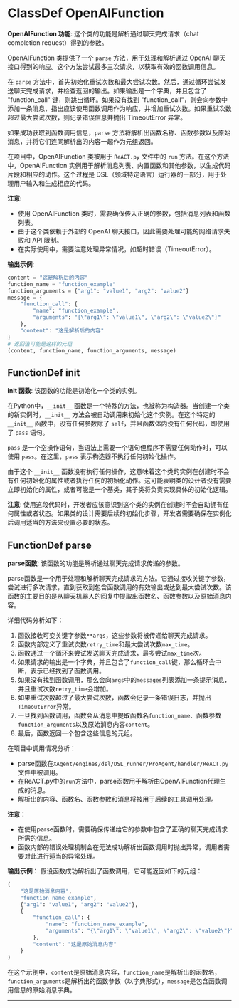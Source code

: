 # ClassDef OpenAIFunction
**OpenAIFunction 功能**: 这个类的功能是解析通过聊天完成请求（chat completion request）得到的参数。

OpenAIFunction 类提供了一个 `parse` 方法，用于处理和解析通过 OpenAI 聊天接口得到的响应。这个方法尝试最多三次请求，以获取有效的函数调用信息。

在 `parse` 方法中，首先初始化重试次数和最大尝试次数。然后，通过循环尝试发送聊天完成请求，并检查返回的输出。如果输出是一个字典，并且包含了 "function_call" 键，则跳出循环。如果没有找到 "function_call"，则会向参数中添加一条消息，指出应该使用函数调用作为响应，并增加重试次数。如果重试次数超过最大尝试次数，则记录错误信息并抛出 TimeoutError 异常。

如果成功获取到函数调用信息，`parse` 方法将解析出函数名称、函数参数以及原始消息，并将它们连同解析出的内容一起作为元组返回。

在项目中，OpenAIFunction 类被用于 `ReACT.py` 文件中的 `run` 方法。在这个方法中，OpenAIFunction 实例用于解析消息列表、内置函数和其他参数，以生成代码片段和相应的动作。这个过程是 DSL（领域特定语言）运行器的一部分，用于处理用户输入和生成相应的代码。

**注意**:
- 使用 OpenAIFunction 类时，需要确保传入正确的参数，包括消息列表和函数列表。
- 由于这个类依赖于外部的 OpenAI 聊天接口，因此需要处理可能的网络请求失败和 API 限制。
- 在实际使用中，需要注意处理异常情况，如超时错误（TimeoutError）。

**输出示例**:
```python
content = "这是解析后的内容"
function_name = "function_example"
function_arguments = {"arg1": "value1", "arg2": "value2"}
message = {
    "function_call": {
        "name": "function_example",
        "arguments": "{\"arg1\": \"value1\", \"arg2\": \"value2\"}"
    },
    "content": "这是解析后的内容"
}
# 返回值可能是这样的元组
(content, function_name, function_arguments, message)
```
## FunctionDef __init__
**__init__ 函数**: 该函数的功能是初始化一个类的实例。

在Python中，`__init__` 函数是一个特殊的方法，也被称为构造器。当创建一个类的新实例时，`__init__` 方法会被自动调用来初始化这个实例。在这个特定的 `__init__` 函数中，没有任何参数除了 `self`，并且函数体内没有任何代码，即使用了 `pass` 语句。

`pass` 是一个空操作语句，当语法上需要一个语句但程序不需要任何动作时，可以使用 `pass`。在这里，`pass` 表示构造器不执行任何初始化操作。

由于这个 `__init__` 函数没有执行任何操作，这意味着这个类的实例在创建时不会有任何初始化的属性或者执行任何的初始化动作。这可能表明类的设计者没有需要立即初始化的属性，或者可能是一个基类，其子类将负责实现具体的初始化逻辑。

**注意**: 使用这段代码时，开发者应该意识到这个类的实例在创建时不会自动拥有任何属性或者状态。如果类的设计需要后续的初始化步骤，开发者需要确保在实例化后调用适当的方法来设置必要的状态。
## FunctionDef parse
**parse函数**: 该函数的功能是解析通过聊天完成请求传递的参数。

parse函数是一个用于处理和解析聊天完成请求的方法。它通过接收关键字参数，尝试进行多次请求，直到获取到包含函数调用的有效输出或达到最大尝试次数。该函数的主要目的是从聊天机器人的回复中提取出函数名、函数参数以及原始消息内容。

详细代码分析如下：
1. 函数接收可变关键字参数`**args`，这些参数将被传递给聊天完成请求。
2. 函数内部定义了重试次数`retry_time`和最大尝试次数`max_time`。
3. 函数通过一个循环来尝试发送聊天完成请求，最多尝试`max_time`次。
4. 如果请求的输出是一个字典，并且包含了`function_call`键，那么循环会中断，表示已经找到了函数调用。
5. 如果没有找到函数调用，那么会向`args`中的`messages`列表添加一条提示消息，并且重试次数`retry_time`会增加。
6. 如果重试次数超过了最大尝试次数，函数会记录一条错误日志，并抛出`TimeoutError`异常。
7. 一旦找到函数调用，函数会从消息中提取函数名`function_name`、函数参数`function_arguments`以及原始消息内容`content`。
8. 最后，函数返回一个包含这些信息的元组。

在项目中调用情况分析：
- parse函数在`XAgent/engines/dsl/DSL_runner/ProAgent/handler/ReACT.py`文件中被调用。
- 在ReACT.py中的`run`方法中，parse函数用于解析由OpenAIFunction代理生成的消息。
- 解析出的内容、函数名、函数参数和消息将被用于后续的工具调用处理。

**注意**：
- 在使用parse函数时，需要确保传递给它的参数中包含了正确的聊天完成请求所需的信息。
- 函数内部的错误处理机制会在无法成功解析出函数调用时抛出异常，调用者需要对此进行适当的异常处理。

**输出示例**：
假设函数成功解析出了函数调用，它可能返回如下的元组：
```python
(
    "这是原始消息内容",
    "function_name_example",
    {"arg1": "value1", "arg2": "value2"},
    {
        "function_call": {
            "name": "function_name_example",
            "arguments": "{\"arg1\": \"value1\", \"arg2\": \"value2\"}"
        },
        "content": "这是原始消息内容"
    }
)
```
在这个示例中，`content`是原始消息内容，`function_name`是解析出的函数名，`function_arguments`是解析出的函数参数（以字典形式），`message`是包含函数调用信息的原始消息字典。
***
